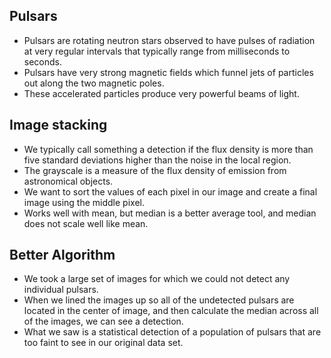## Pulsars
* Pulsars are rotating neutron stars observed to have pulses of radiation at very regular intervals that typically range from milliseconds to seconds. 
* Pulsars have very strong magnetic fields which funnel jets of particles out along the two magnetic poles. 
* These accelerated particles produce very powerful beams of light.

## Image stacking
* We typically call something a detection if the flux density is more than five standard deviations higher than the noise in the local region.
* The grayscale is a measure of the flux density of emission from astronomical objects.
* We want to sort the values of each pixel in our image and create a final image using the middle pixel.
* Works well with mean, but median is a better average tool, and median does not scale well like mean.

## Better Algorithm
* We took a large set of images for which we could not detect any individual pulsars.
* When we lined the images up so all of the undetected pulsars are located in the center of image, and then calculate the median across all of the images, we can see a detection. 
* What we saw is a statistical detection of a population of pulsars that are too faint to see in our original data set. 
